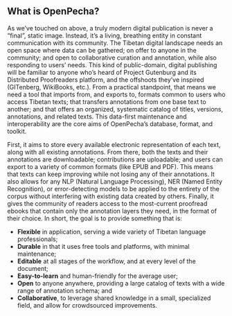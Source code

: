 ## What is OpenPecha?

As we’ve touched on above, a truly modern digital publication is never a “final”, static image. Instead, it’s a living, breathing entity in constant communication with its community. The Tibetan digital landscape needs an open space where data can be gathered; on offer to anyone in the community; and open to collaborative curation and annotation, while also responding to users’ needs. This kind of public-domain, digital publishing will be familiar to anyone who’s heard of Project Gutenburg and its Distributed Proofreaders platform, and the offshoots they’ve inspired (GITenberg, WikiBooks, etc.). From a practical standpoint, that means we need a tool that imports from, and exports to, formats common to users who access Tibetan texts; that transfers annotations from one base text to another; and that offers an organized, systematic catalog of titles, versions, annotations, and related texts. This data-first maintenance and interoperability are the core aims of OpenPecha’s database, format, and toolkit.

First, it aims to store every available electronic representation of each text, along with all existing annotations. From there, both the texts and their annotations are downloadable; contributions are uploadable; and users can export to a variety of common formats (like EPUB and PDF). This means that texts can keep improving while not losing any of their annotations. It also allows for any NLP (Natural Language Processing), NER (Named Entity Recognition), or error-detecting models to be applied to the entirety of the corpus without interfering with existing data created by others. Finally, it gives the community of readers access to the most-current proofread ebooks that contain only the annotation layers they need, in the format of their choice. In short, the goal is to provide something that is:

- **Flexible** in application, serving a wide variety of Tibetan language professionals;
- **Durable** in that it uses free tools and platforms, with minimal maintenance;
- **Editable** at all stages of the workflow, and at every level of the document;
- **Easy-to-learn** and human-friendly for the average user;
- **Open** to anyone anywhere, providing a large catalog of texts with a wide range of annotation schema; and
- **Collaborative**, to leverage shared knowledge in a small, specialized field, and allow for crowdsourced improvements.
